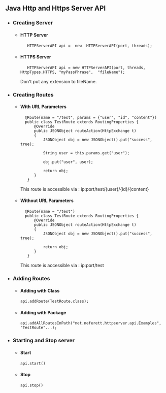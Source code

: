 ## Java Http and Https Server API

 - ### Creating Server
	
	- #### HTTP Server
		 
			 HTTPServerAPI api =  new  HTTPServerAPI(port, threads);
	
	- #### HTTPS Server
			 HTTPServerAPI api = new HTTPServerAPI(port, threads, HttpTypes.HTTPS, "myPassPhrase",  "fileName");
			 
		Don't put any extension to fileName.

 - ### Creating Routes
	- #### With URL Parameters

		    @Route(name = "/test", params = {"user", "id", "content"})
		    public class TestRoute extends RoutingProperties {
			    @Override
			    public JSONObject routeAction(HttpExchange t) 
			    {
				    JSONObject obj = new JSONObject().put("success", true);
				    
				    String user = this.params.get("user");
					
					obj.put("user", user);
	    
				    return obj;
			    }
			 } 

		This route is accessible via : ip:port/test/{user}/{id}/{content}

	- #### Without URL Parameters
		
			@Route(name = "/test")
		    public class TestRoute extends RoutingProperties {
			    @Override
			    public JSONObject routeAction(HttpExchange t) 
			    {
				    JSONObject obj = new JSONObject().put("success", true);
	    
				    return obj;
			    }
			 } 
		This route is accessible via : ip:port/test

 - ### Adding Routes
	 - #### Adding with Class
		  `api.addRoute(TestRoute.class);`
		  
	 - #### Adding with Package 
		  `api.addAllRoutesInPath("net.neferett.httpserver.api.Examples", "TestRoute"...);`
		  
 - ### Starting and Stop server
	 - #### Start
		 `api.start()`
		 
	 - #### Stop
		 `api.stop()`
